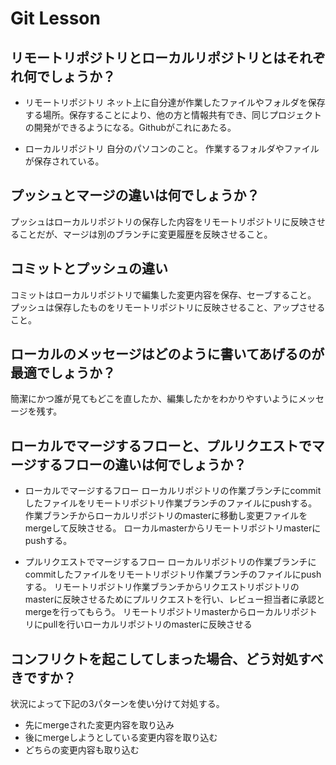 # Git Lesson


## リモートリポジトリとローカルリポジトリとはそれぞれ何でしょうか？

- リモートリポジトリ
ネット上に自分達が作業したファイルやフォルダを保存する場所。保存することにより、他の方と情報共有でき、同じプロジェクトの開発ができるようになる。Githubがこれにあたる。

- ローカルリポジトリ
自分のパソコンのこと。
作業するフォルダやファイルが保存されている。


## プッシュとマージの違いは何でしょうか？

プッシュはローカルリポジトリの保存した内容をリモートリポジトリに反映させることだが、マージは別のブランチに変更履歴を反映させること。


## コミットとプッシュの違い

コミットはローカルリポジトリで編集した変更内容を保存、セーブすること。
プッシュは保存したものをリモートリポジトリに反映させること、アップさせること。


## ローカルのメッセージはどのように書いてあげるのが最適でしょうか？

簡潔にかつ誰が見てもどこを直したか、編集したかをわかりやすいようにメッセージを残す。


## ローカルでマージするフローと、プルリクエストでマージするフローの違いは何でしょうか？

- ローカルでマージするフロー
ローカルリポジトリの作業ブランチにcommitしたファイルをリモートリポジトリ作業ブランチのファイルにpushする。
作業ブランチからローカルリポジトリのmasterに移動し変更ファイルをmergeして反映させる。
ローカルmasterからリモートリポジトリmasterにpushする。

- プルリクエストでマージするフロー
ローカルリポジトリの作業ブランチにcommitしたファイルをリモートリポジトリ作業ブランチのファイルにpushする。
リモートリポジトリ作業ブランチからリクエストリポジトリのmasterに反映させるためにプルリクエストを行い、レビュー担当者に承認とmergeを行ってもらう。
リモートリポジトリmasterからローカルリポジトリにpullを行いローカルリポジトリのmasterに反映させる


## コンフリクトを起こしてしまった場合、どう対処すべきですか？

状況によって下記の3パターンを使い分けて対処する。
- 先にmergeされた変更内容を取り込み
- 後にmergeしようとしている変更内容を取り込む
- どちらの変更内容も取り込む

